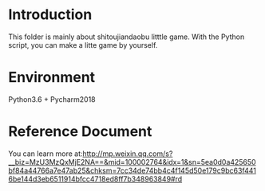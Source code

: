 # Introduction
This folder is mainly about shitoujiandaobu litttle game. With the Python script, you can make a litte game by yourself.


# Environment
Python3.6 + Pycharm2018

# Reference Document
You can learn more at:http://mp.weixin.qq.com/s?__biz=MzU3MzQxMjE2NA==&mid=100002764&idx=1&sn=5ea0d0a425650bf84a44766a7e47ab25&chksm=7cc34de74bb4c4f145d50e179c9bc63f4416be144d3eb6511914bfcc4718ed8ff7b348963849#rd
